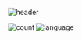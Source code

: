 ![header](https://capsule-render.vercel.app/api?type=Waving&color=timeAuto&height=300&section=header&text=I\'m%20DesnLee&animation=fadeIn)

![count](https://github-readme-stats.vercel.app/api?username=desnlee&count_private=true&show_icons=true&theme=vue-dark)
![language](https://github-readme-stats.vercel.app/api/top-langs/?username=desnlee&theme=vue-dark&langs_count=3&hide=css)
